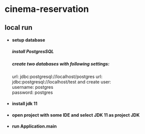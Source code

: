 # cinema-reservation

<h2>local run </h2>
<ul>
    <li>
        <h4>setup database</h4>
        <h5>install PostgresSQL</h5>
        <h5>create two databases with following settings: </h5>
        url: jdbc:postgresql://localhost/postgres  
        url: jdbc:postgresql://localhost/test    
        and create user:
        <br>username: postgres
        <br>password: postgres
    </li>
    <li>
        <h4>install jdk 11</h4>        
    </li>
    <li>
        <h4>open project with some IDE and select JDK 11 as project JDK</h4>    
    </li>
    <li>
        <h4>run Application.main</h4>
    </li>
</ul>
    
 